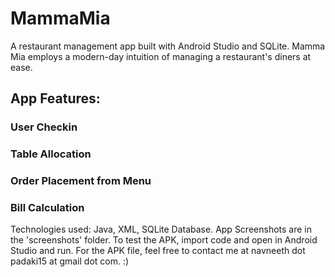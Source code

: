 # MammaMia
A restaurant management app built with Android Studio and SQLite.
Mamma Mia employs a modern-day intuition of managing a restaurant's diners at ease.
## App Features:
### User Checkin
### Table Allocation
### Order Placement from Menu
### Bill Calculation

Technologies used: Java, XML, SQLite Database.
App Screenshots are in the 'screenshots' folder.
To test the APK, import code and open in Android Studio and run.
For the APK file, feel free to contact me at navneeth dot padaki15 at gmail dot com. :)

